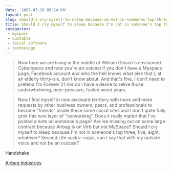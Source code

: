 ```yaml
---
date: '2007-07-10 05:24:00'
layout: post
slug: should-i-cry-myself-to-sleep-because-im-not-in-someones-top-three-five-eight-whatever
title: Should I cry myself to sleep because I'm not in someone's top three, five, eight, whatever?
categories:
 - myspace
 - quotable
 - social software
 - technology
---
```


> Now here we are living in the middle of William Gibson's envisioned Cyberspace and now you're an outcast if you don't have a Myspace page, Facebook account and who the hell knows what else that I, at an elderly thirty-six, don't know about. And that's fine, I don't need to pretend I'm Forever 21 nor do I have a desire to relive those underwhelming, peer-pressure, fueled weird years.

> Now I find myself in new awkward territory with more and more requests by other business owners, peers, and professionals to become "friends" inside these same social sites and I don't quite fully grok this new layer of "networking". Does it really matter that I've posted a note on someone's page? Are we missing out on some large contract because Airbag is on Virb but not MySpace? Should I cry myself to sleep because I'm not in someone's top three, five, eight, whatever? Second Life sucks--oops, can I say that with my outside voice and not be an outcast?

<a class="dead" title="dead link">Handshake</a>

[Airbag Industries](http://www.airbagindustries.com)
